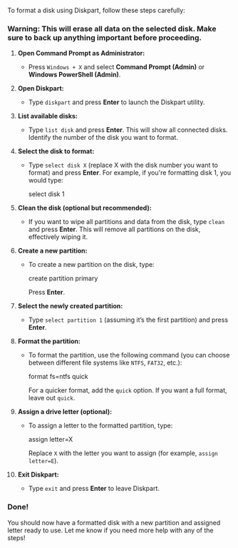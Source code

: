 To format a disk using Diskpart, follow these steps carefully:

### **Warning:** This will erase all data on the selected disk. Make sure to back up anything important before proceeding.

1. **Open Command Prompt as Administrator:**
   - Press `Windows + X` and select **Command Prompt (Admin)** or **Windows PowerShell (Admin)**.
   
2. **Open Diskpart:**
   - Type `diskpart` and press **Enter** to launch the Diskpart utility.

3. **List available disks:**
   - Type `list disk` and press **Enter**. This will show all connected disks. Identify the number of the disk you want to format.

4. **Select the disk to format:**
   - Type `select disk X` (replace X with the disk number you want to format) and press **Enter**. For example, if you're formatting disk 1, you would type:
     
     select disk 1
     

5. **Clean the disk (optional but recommended):**
   - If you want to wipe all partitions and data from the disk, type `clean` and press **Enter**. This will remove all partitions on the disk, effectively wiping it.

6. **Create a new partition:**
   - To create a new partition on the disk, type:
     
     create partition primary
     
     Press **Enter**.

7. **Select the newly created partition:**
   - Type `select partition 1` (assuming it’s the first partition) and press **Enter**.

8. **Format the partition:**
   - To format the partition, use the following command (you can choose between different file systems like `NTFS`, `FAT32`, etc.):
     
     format fs=ntfs quick
     
     For a quicker format, add the `quick` option. If you want a full format, leave out `quick`.

9. **Assign a drive letter (optional):**
   - To assign a letter to the formatted partition, type:
     
     assign letter=X
     
     Replace `X` with the letter you want to assign (for example, `assign letter=E`).

10. **Exit Diskpart:**
    - Type `exit` and press **Enter** to leave Diskpart.

### Done!
You should now have a formatted disk with a new partition and assigned letter ready to use. Let me know if you need more help with any of the steps!

